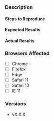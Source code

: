 ### Description


#### Steps to Reproduce


#### Expected Results


#### Actual Results


### Browsers Affected
<!-- Check all that apply -->
- [ ] Chrome
- [ ] Firefox
- [ ] Edge
- [ ] Safari 11
- [ ] Safari 10
- [ ] IE 11

### Versions
- vX.X.X